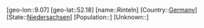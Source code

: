 ﻿---
location: [52.18,9.07]
type: City
tags:
- geo/City


SpocWebEntityId: 33741
isDeleted: false
confidential: public

---
[geo-lon::9.07]
[geo-lat::52.18]
[name::Rinteln]
[Country::[Germany](geo/Continent/Europe/Germany.md)]
[State::[Niedersachsen](geo/Continent/Europe/Germany/Niedersachsen.md)]
[Population::]
[Unknown::]

